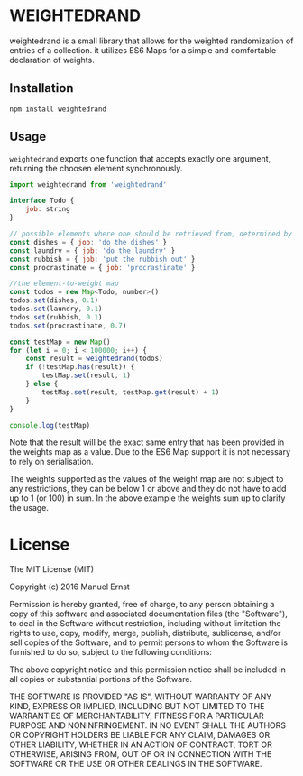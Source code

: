 # WEIGHTEDRAND

weightedrand is a small library that allows for the weighted randomization of entries of a collection.
it utilizes ES6 Maps for a simple and comfortable declaration of weights.

## Installation
````
npm install weightedrand
````

## Usage
`weightedrand` exports one function that accepts exactly one argument, returning the choosen element synchronously.

````javascript
import weightedrand from 'weightedrand'

interface Todo {
    job: string
}

// possible elements where one should be retrieved from, determined by a supplied weight
const dishes = { job: 'do the dishes' }
const laundry = { job: 'do the laundry' }
const rubbish = { job: 'put the rubbish out' }
const procrastinate = { job: 'procrastinate' }

//the element-to-weight map
const todos = new Map<Todo, number>()
todos.set(dishes, 0.1)
todos.set(laundry, 0.1)
todos.set(rubbish, 0.1)
todos.set(procrastinate, 0.7)

const testMap = new Map()
for (let i = 0; i < 100000; i++) {
    const result = weightedrand(todos)
    if (!testMap.has(result)) {
        testMap.set(result, 1)
    } else {
        testMap.set(result, testMap.get(result) + 1)
    }
}

console.log(testMap)
````

Note that the result will be the exact same entry that has been provided in the weights map as a value.
Due to the ES6 Map support it is not necessary to rely on serialisation.

The weights supported as the values of the weight map are not subject to any restrictions, they can be below 1 or above and they do not have to add up to 1 (or 100) in sum.
In the above example the weights sum up to clarify the usage.

# License
The MIT License (MIT)

Copyright (c) 2016 Manuel Ernst

Permission is hereby granted, free of charge, to any person obtaining a copy of this software and associated documentation files (the "Software"), to deal in the Software without restriction, including without limitation the rights to use, copy, modify, merge, publish, distribute, sublicense, and/or sell copies of the Software, and to permit persons to whom the Software is furnished to do so, subject to the following conditions:

The above copyright notice and this permission notice shall be included in all copies or substantial portions of the Software.

THE SOFTWARE IS PROVIDED "AS IS", WITHOUT WARRANTY OF ANY KIND, EXPRESS OR IMPLIED, INCLUDING BUT NOT LIMITED TO THE WARRANTIES OF MERCHANTABILITY, FITNESS FOR A PARTICULAR PURPOSE AND NONINFRINGEMENT. IN NO EVENT SHALL THE AUTHORS OR COPYRIGHT HOLDERS BE LIABLE FOR ANY CLAIM, DAMAGES OR OTHER LIABILITY, WHETHER IN AN ACTION OF CONTRACT, TORT OR OTHERWISE, ARISING FROM, OUT OF OR IN CONNECTION WITH THE SOFTWARE OR THE USE OR OTHER DEALINGS IN THE SOFTWARE.
